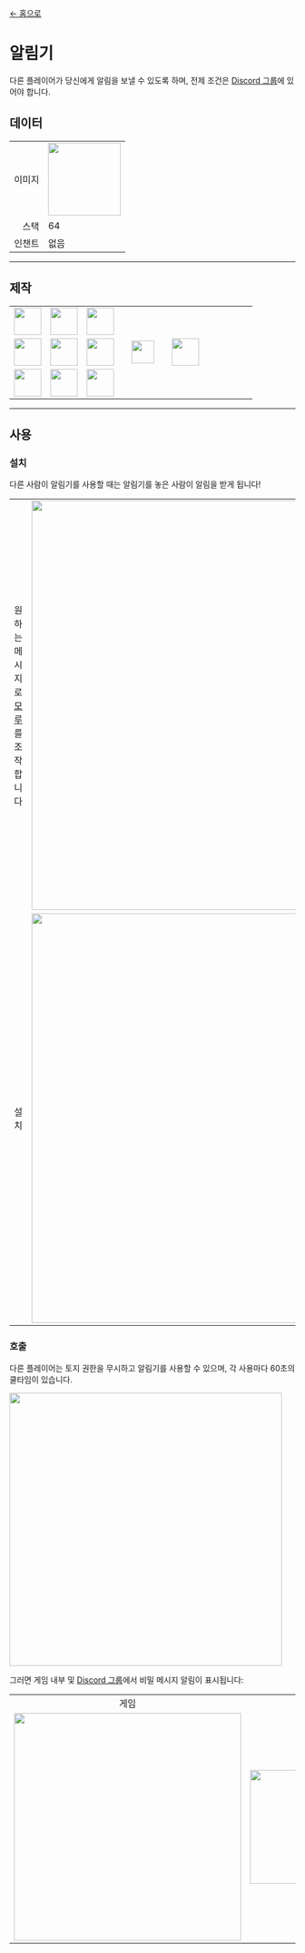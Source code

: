 [← 홈으로](../)
# 알림기
다른 플레이어가 당신에게 알림을 보낼 수 있도록 하며, 전제 조건은 [Discord 그룹](../feature/discord_server.md)에 있어야 합니다.

## 데이터
<table>
    <tr><td align="end">이미지</td><td><img src="https://i.imgur.com/ATkGUJe.png" width="128"/></td></tr>
    <tr><td align="end">스택</td><td>64</td></tr>
    <tr><td align="end">인챈트</td><td>없음</td></tr>
</table>

---

## 제작
<table>
    <tr><td><img src="https://i.imgur.com/wdymK8b.png" width="48"/></td><td><img src="https://i.imgur.com/wdymK8b.png" width="48"/></td><td><img src="https://i.imgur.com/wdymK8b.png" width="48"/></td><td colspan="3"></td></tr>
    <tr><td><img src="https://i.imgur.com/wdymK8b.png" width="48"/></td><td><img src="https://i.imgur.com/IWZz8YM.png" width="48"/></td><td><img src="https://i.imgur.com/wdymK8b.png" width="48"/></td><td width="70" align="center"><img src="https://i.imgur.com/VE0KqIE.png" width="40"/></td><td><img src="https://i.imgur.com/ATkGUJe.png" width="48"/></td><td width="70"></td></tr>
    <tr><td><img src="https://i.imgur.com/wdymK8b.png" width="48"/></td><td><img src="https://i.imgur.com/wdymK8b.png" width="48"/></td><td><img src="https://i.imgur.com/wdymK8b.png" width="48"/></td><td colspan="3"></td></tr>
</table>

---

## 사용
### 설치
다른 사람이 알림기를 사용할 때는 알림기를 놓은 사람이 알림을 받게 됩니다!  
<table>
    <tr><td>원하는 메시지로<a href="https://minecraft.fandom.com/ko/wiki/모루">모루</a>를 조작합니다</td><td><img src="https://i.imgur.com/B2lZOum.png" width="720"/></td></tr>
    <tr><td>설치</td><td><img src="https://i.imgur.com/QGphye0.png" width="720"/></td></tr>
</table>

### 호출
다른 플레이어는 토지 권한을 무시하고 알림기를 사용할 수 있으며, 각 사용마다 60초의 쿨타임이 있습니다.  

<img src="https://i.imgur.com/vQPNsSz.png" width="480"/>  

그러면 게임 내부 및 [Discord 그룹](../feature/discord_server.md)에서 비밀 메시지 알림이 표시됩니다:  

<table>
    <tr><td align="center">게임</td><td align="center">그룹</td></tr>
    <tr><td><img src="https://i.imgur.com/T3cJvvk.png" width="400"/></td><td><img src="https://i.imgur.com/TATxUhE.png" width="200"/></td></tr>
</table>
